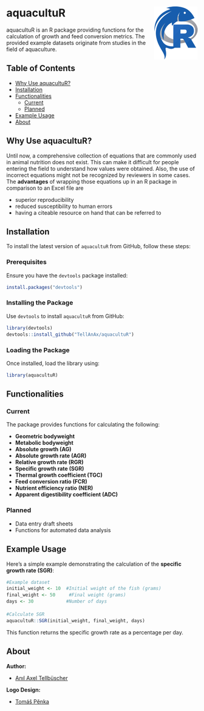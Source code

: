 # aquacultuR <img src="man/figures/logo.png" align="right" height="139" alt="" />

aquacultuR is an R package providing functions for the calculation of
growth and feed conversion metrics. The provided example datasets
originate from studies in the field of aquaculture.

## Table of Contents
- [Why Use aquacultuR?](#why-use-aquacultur)
- [Installation](#installation)
- [Functionalities](#functionalities)
  - [Current](#current)
  - [Planned](#planned)
- [Example Usage](#example-usage)
- [About](#about)

## Why Use aquacultuR?

Until now, a comprehensive collection of equations that are commonly
used in animal nutrition does not exist. This can make it difficult for
people entering the field to understand how values were obtained. Also,
the use of incorrect equations might not be recognized by reviewers in
some cases. The **advantages** of wrapping those equations up in an R
package in comparison to an Excel file are

- superior reproducibility
- reduced susceptibility to human errors
- having a citeable resource on hand that can be referred to

## Installation

To install the latest version of `aquacultuR` from GitHub, follow these steps:

### Prerequisites
Ensure you have the `devtools` package installed:

```r
install.packages("devtools")
```

### Installing the Package
Use `devtools` to install `aquacultuR` from GitHub:

```r
library(devtools)
devtools::install_github("TellAnAx/aquacultuR")
```

### Loading the Package
Once installed, load the library using:

```r
library(aquacultuR)
```

## Functionalities

### Current

The package provides functions for calculating the following:
- **Geometric bodyweight**
- **Metabolic bodyweight**
- **Absolute growth (AG)**
- **Absolute growth rate (AGR)**
- **Relative growth rate (RGR)**
- **Specific growth rate (SGR)**
- **Thermal growth coefficient (TGC)**
- **Feed conversion ratio (FCR)**
- **Nutrient efficiency ratio (NER)**
- **Apparent digestibility coefficient (ADC)**

### Planned
- Data entry draft sheets
- Functions for automated data analysis

## Example Usage

Here’s a simple example demonstrating the calculation of the **specific growth rate (SGR)**:

```r
#Example dataset
initial_weight <- 10  #Initial weight of the fish (grams)
final_weight <- 50     #Final weight (grams)
days <- 30            #Number of days

#Calculate SGR
aquacultuR::SGR(initial_weight, final_weight, days)
```

This function returns the specific growth rate as a percentage per day.

## About

**Author:**
- [Anıl Axel Tellbüscher](https://anil.tellbuescher.online)

**Logo Design:**
- [Tomáš Pěnka](https://www.linkedin.com/in/tomáš-pěnka-a25866287/)


